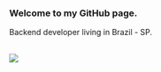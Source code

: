 ### Welcome to my GitHub page.
Backend developer living in Brazil - SP.<br>

<div style="display: inline_block"><br>
    <a href="https://www.linkedin.com/in/paulo-augusto-grillo/" target="_blank"><img src="https://img.shields.io/badge/-LinkedIn-%230077B5?style=for-the-badge&logo=linkedin&logoColor=white" target="_blank"></a> 

</div>
